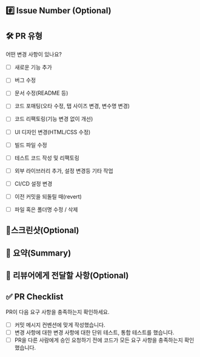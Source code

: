 ## #️⃣ Issue Number (Optional)
<!--- ex) #이슈번호 : 이슈 번호를 입력하면, 이 PR이 어떤 문제를 해결하는지 명확히 할 수 있습니다. (예: #123) -->


## 🛠️ PR 유형
<!--- 변경 사항 체크 후 불필요한 항목은 삭제해주세요. -->
어떤 변경 사항이 있나요?

- [ ] 새로운 기능 추가
- [ ] 버그 수정
- [ ] 문서 수정(README 등)
- [ ] 코드 포매팅(오타 수정, 탭 사이즈 변경, 변수명 변경)
- [ ] 코드 리팩토링(기능 변경 없이 개선)
- [ ] UI 디자인 변경(HTML/CSS 수정)
- [ ] 빌드 파일 수정
- [ ] 테스트 코드 작성 및 리팩토링
- [ ] 외부 라이브러리 추가, 설정 변경등 기타 작업
- [ ] CI/CD 설정 변경
- [ ] 이전 커밋을 되돌릴 때(revert)
- [ ] 파일 혹은 폴더명 수정 / 삭제


## 📸스크린샷(Optional)
<!--- UI 변경 사항이나 시각적인 변화를 포함한 경우 스크린샷을 첨부해 주세요. -->


## 📝 요약(Summary)
<!--- 변경 사항 및 관련 이슈에 대해 작성해주세요. 어떤 문제를 해결했는지, 변경한 주요 기능이나 개선 사항을 작성해 주세요. -->


## 💬 리뷰어에게 전달할 사항(Optional)
<!--- 리뷰어가 중점적으로 봐줬으면 좋겠는 부분이 있으면 적어주세요. -->
<!--- 논의해야할 부분이 있다면 적어주세요.-->
<!--- ex) 메서드 XXX의 이름을 더 잘 짓고 싶은데 혹시 좋은 명칭이 있을까요? -->


## ✅ PR Checklist
PR이 다음 요구 사항을 충족하는지 확인하세요.
- [ ] 커밋 메시지 컨벤션에 맞게 작성했습니다.
- [ ] 변경 사항에 대한 변경 사항에 대한 단위 테스트, 통합 테스트를 했습니다.
- [ ] PR을 다른 사람에게 승인 요청하기 전에 코드가 모든 요구 사항을 충족하는지 확인했습니다.